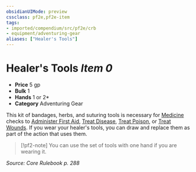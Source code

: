 ```yaml
---
obsidianUIMode: preview
cssclass: pf2e,pf2e-item
tags:
- imported/compendium/src/pf2e/crb
- equipment/adventuring-gear
aliases: ["Healer's Tools"]
---
```

# Healer's Tools *Item 0*  

- **Price** 5 gp
- **Bulk** 1
- **Hands** 1 or 2*
- **Category** Adventuring Gear

This kit of bandages, herbs, and suturing tools is necessary for [Medicine](../../skills.md#Medicine) checks to [Administer First Aid](administer-first-aid.md), [Treat Disease](treat-disease.md), [Treat Poison](treat-poison.md), or [Treat Wounds](treat-wounds.md). If you wear your healer's tools, you can draw and replace them as part of the action that uses them.

> [!pf2-note]
> You can use the set of tools with one hand if you are wearing it.

*Source: Core Rulebook p. 288*